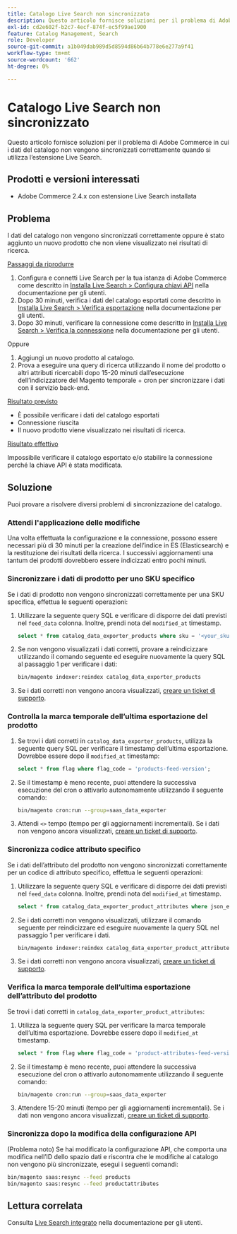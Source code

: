 ```yaml
---
title: Catalogo Live Search non sincronizzato
description: Questo articolo fornisce soluzioni per il problema di Adobe Commerce in cui i dati del catalogo non vengono sincronizzati correttamente quando si utilizza l’estensione Live Search.
exl-id: cd2e602f-b2c7-4ecf-874f-ec5f99ae1900
feature: Catalog Management, Search
role: Developer
source-git-commit: a1b049dab989d5d8594d86b64b778e6e277a9f41
workflow-type: tm+mt
source-wordcount: '662'
ht-degree: 0%

---
```


# Catalogo Live Search non sincronizzato

Questo articolo fornisce soluzioni per il problema di Adobe Commerce in cui i dati del catalogo non vengono sincronizzati correttamente quando si utilizza l’estensione Live Search.

## Prodotti e versioni interessati

* Adobe Commerce 2.4.x con estensione Live Search installata

## Problema

I dati del catalogo non vengono sincronizzati correttamente oppure è stato aggiunto un nuovo prodotto che non viene visualizzato nei risultati di ricerca.

<u>Passaggi da riprodurre</u>

1. Configura e connetti Live Search per la tua istanza di Adobe Commerce come descritto in [Installa Live Search > Configura chiavi API](https://experienceleague.adobe.com/docs/commerce-merchant-services/live-search/onboard/install.html#configure-api-keys) nella documentazione per gli utenti.
1. Dopo 30 minuti, verifica i dati del catalogo esportati come descritto in [Installa Live Search > Verifica esportazione](https://experienceleague.adobe.com/docs/commerce-merchant-services/live-search/onboard/install.html#verify-export) nella documentazione per gli utenti.
1. Dopo 30 minuti, verificare la connessione come descritto in [Installa Live Search > Verifica la connessione](https://experienceleague.adobe.com/docs/commerce-merchant-services/live-search/onboard/install.html#test-connection) nella documentazione per gli utenti.

Oppure

1. Aggiungi un nuovo prodotto al catalogo.
1. Prova a eseguire una query di ricerca utilizzando il nome del prodotto o altri attributi ricercabili dopo 15-20 minuti dall’esecuzione dell’indicizzatore del Magento temporale + cron per sincronizzare i dati con il servizio back-end.

<u>Risultato previsto</u>

* È possibile verificare i dati del catalogo esportati
* Connessione riuscita
* Il nuovo prodotto viene visualizzato nei risultati di ricerca.

<u>Risultato effettivo</u>

Impossibile verificare il catalogo esportato e/o stabilire la connessione perché la chiave API è stata modificata.

## Soluzione

Puoi provare a risolvere diversi problemi di sincronizzazione del catalogo.

### Attendi l&#39;applicazione delle modifiche

Una volta effettuata la configurazione e la connessione, possono essere necessari più di 30 minuti per la creazione dell’indice in ES (Elasticsearch) e la restituzione dei risultati della ricerca. I successivi aggiornamenti una tantum dei prodotti dovrebbero essere indicizzati entro pochi minuti.

### Sincronizzare i dati di prodotto per uno SKU specifico

Se i dati di prodotto non vengono sincronizzati correttamente per una SKU specifica, effettua le seguenti operazioni:

1. Utilizzare la seguente query SQL e verificare di disporre dei dati previsti nel `feed_data` colonna. Inoltre, prendi nota del `modified_at` timestamp.

   ```sql
   select * from catalog_data_exporter_products where sku = '<your_sku>' and store_view_code = '<your_ store_view_code>';
   ```

1. Se non vengono visualizzati i dati corretti, provare a reindicizzare utilizzando il comando seguente ed eseguire nuovamente la query SQL al passaggio 1 per verificare i dati:

   ```bash
   bin/magento indexer:reindex catalog_data_exporter_products
   ```

1. Se i dati corretti non vengono ancora visualizzati, [creare un ticket di supporto](/help/help-center-guide/help-center/magento-help-center-user-guide.md#submit-ticket).

### Controlla la marca temporale dell’ultima esportazione del prodotto

1. Se trovi i dati corretti in `catalog_data_exporter_products`, utilizza la seguente query SQL per verificare il timestamp dell’ultima esportazione. Dovrebbe essere dopo il `modified_at` timestamp:

   ```sql
   select * from flag where flag_code = 'products-feed-version';
   ```

1. Se il timestamp è meno recente, puoi attendere la successiva esecuzione del cron o attivarlo autonomamente utilizzando il seguente comando:

   ```bash
   bin/magento cron:run --group=saas_data_exporter
   ```

1. Attendi `<>` tempo (tempo per gli aggiornamenti incrementali). Se i dati non vengono ancora visualizzati, [creare un ticket di supporto](/help/help-center-guide/help-center/magento-help-center-user-guide.md#submit-ticket).

### Sincronizza codice attributo specifico

Se i dati dell’attributo del prodotto non vengono sincronizzati correttamente per un codice di attributo specifico, effettua le seguenti operazioni:

1. Utilizzare la seguente query SQL e verificare di disporre dei dati previsti nel `feed_data` colonna. Inoltre, prendi nota del `modified_at` timestamp.

   ```sql
   select * from catalog_data_exporter_product_attributes where json_extract(feed_data, '$.attributeCode') = '<your_attribute_code>' and store_view_code = '<your_ store_view_code>';
   ```

1. Se i dati corretti non vengono visualizzati, utilizzare il comando seguente per reindicizzare ed eseguire nuovamente la query SQL nel passaggio 1 per verificare i dati.

   ```bash
   bin/magento indexer:reindex catalog_data_exporter_product_attributes
   ```

1. Se i dati corretti non vengono ancora visualizzati, [creare un ticket di supporto](/help/help-center-guide/help-center/magento-help-center-user-guide.md#submit-ticket).

### Verifica la marca temporale dell’ultima esportazione dell’attributo del prodotto

Se trovi i dati corretti in `catalog_data_exporter_product_attributes`:

1. Utilizza la seguente query SQL per verificare la marca temporale dell’ultima esportazione. Dovrebbe essere dopo il `modified_at` timestamp.

   ```sql
   select * from flag where flag_code = 'product-attributes-feed-version';
   ```

1. Se il timestamp è meno recente, puoi attendere la successiva esecuzione del cron o attivarlo autonomamente utilizzando il seguente comando:

   ```bash
   bin/magento cron:run --group=saas_data_exporter
   ```

1. Attendere 15-20 minuti (tempo per gli aggiornamenti incrementali). Se i dati non vengono ancora visualizzati, [creare un ticket di supporto](/help/help-center-guide/help-center/magento-help-center-user-guide.md#submit-ticket).

### Sincronizza dopo la modifica della configurazione API

(Problema noto) Se hai modificato la configurazione API, che comporta una modifica nell’ID dello spazio dati e riscontra che le modifiche al catalogo non vengono più sincronizzate, esegui i seguenti comandi:

```bash
bin/magento saas:resync --feed products
bin/magento saas:resync --feed productattributes
```

## Lettura correlata

Consulta [Live Search integrato](https://experienceleague.adobe.com/docs/commerce-merchant-services/live-search/onboard/onboarding-overview.html) nella documentazione per gli utenti.
